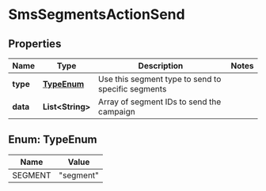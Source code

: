 

# SmsSegmentsActionSend

## Properties

Name | Type | Description | Notes
------------ | ------------- | ------------- | -------------
**type** | [**TypeEnum**](#TypeEnum) | Use this segment type to send to specific segments | 
**data** | **List&lt;String&gt;** | Array of segment IDs to send the campaign | 



## Enum: TypeEnum

Name | Value
---- | -----
SEGMENT | &quot;segment&quot;



